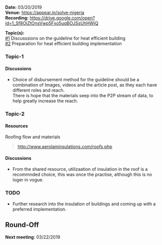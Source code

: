 **Date:** 03/20/2019  
**Venue:** https://appear.in/solve-nigeria  
**Recording:**   https://drive.google.com/open?id=1_Sf8OiZtOnsVwp5Fxo5uqBOJSsUhHWjQ  
  
**Topic(s):**  
[#1](#Topic-1) Discusssions on the guideline for heat efficient building  
[#2](#Topic-2) Preparation for heat efficient building implementation    

### Topic-1  

#### Discussions  
- Choice of disbursement method for the guideline should be a combination of Images, 
videos and the article post, as they each have different roles and reach.  
There is hope that the materials seep into the P2P stream of data, to help greatly increase the reach.
   
   

### Topic-2  

#### Resources  
Roofing flow and materials  
> http://www.aerolaminsulations.com/roofs.php  


#### Discussions
- From the shared resource, utilizaation of insulation in the roof is a recommnded choice,
this was once the practise, although this is no loger in vogue.
  

### TODO
- Further research into the insulation of buildings and coming up with a preferred implementation.
  
## Round-Off
**Next meeting**: 03/22/2019
